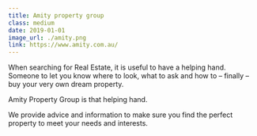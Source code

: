 ```yaml
---
title: Amity property group
class: medium
date: 2019-01-01
image_url: ./amity.png
link: https://www.amity.com.au/
---
```

When searching for Real Estate, it is useful to have a helping hand. Someone to let you know where to look, what to ask and how to – finally – buy your very own dream property.

Amity Property Group is that helping hand.

We provide advice and information to make sure you find the perfect property to meet your needs and interests.